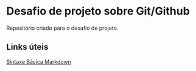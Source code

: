 # Desafio de projeto sobre Git/Github
Repositório criado para o desafio de projeto.


## Links úteis 
[Sintaxe Básica Markdown](https://www.markdownguide.org/)
